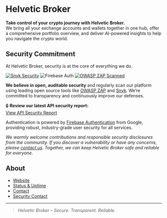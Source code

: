 # Helvetic Broker

**Take control of your crypto journey with Helvetic Broker.**  
We bring all your exchange accounts and wallets together in one hub, offer a comprehensive portfolio overview, and deliver AI-powered insights to help you navigate the crypto world.

## Security Commitment

At Helvetic Broker, security is at the core of everything we do.

[![Snyk Security](https://snyk.io/test/github/<ORG>/<REPO>/badge.svg)](https://snyk.io/test/github/<ORG>/<REPO>)
![Firebase Auth](https://img.shields.io/badge/authentication-Firebase%20by%20Google-orange?logo=firebase)
[![OWASP ZAP Scanned](https://img.shields.io/badge/OWASP%20ZAP%20Scan-Passed-brightgreen?logo=owasp)](security/api/zap-report.html)

**We believe in open, auditable security** and regularly scan our platform using leading open source tools like [OWASP ZAP](https://owasp.org/www-project-zap/) and [Snyk](https://snyk.io). We’re committed to transparency and continuously improve our defenses.

🔒 **Review our latest API security report:**  
[View API Security Report](/reports/api/2025-06-29-api.helveticbroker.com.md)

Authentication is powered by [Firebase Authentication](https://firebase.google.com/products/auth) from Google, providing robust, industry-grade user security for all services.

*We warmly welcome contributions and responsible security disclosures from the community. If you discover a vulnerability or have any concerns, please [contact us](mailto:security@helveticbroker.com). Together, we can keep Helvetic Broker safe and reliable for everyone.*

## About

- [Website](https://helveticbroker.com/)
- [Status & Uptime](https://stats.uptimerobot.com/jkY4J0uFnU)
- [Contact](mailto:contact@helveticbroker.com)
- [Security Contact](mailto:security@helveticbroker.com)

---

> _Helvetic Broker – Secure. Transparent. Reliable._
